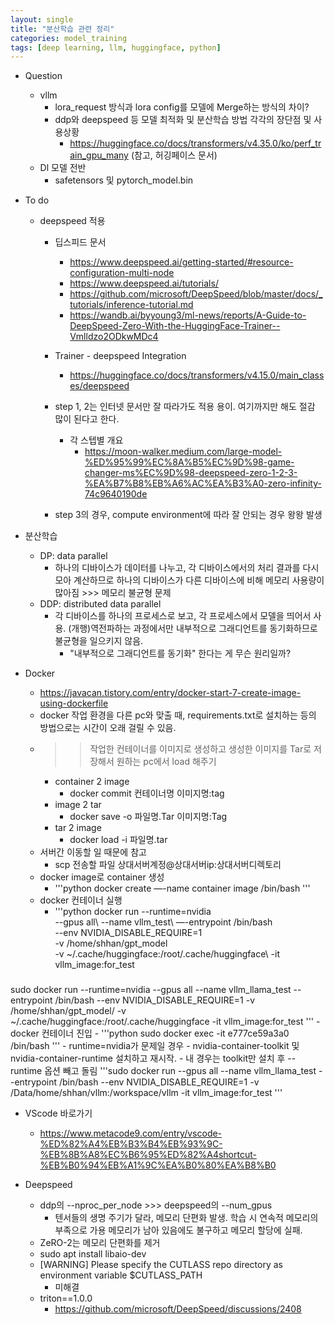 ```yaml
---
layout: single
title: "분산학습 관련 정리"
categories: model_training
tags: [deep learning, llm, huggingface, python]
---
```


* Question
    - vllm
        - lora_request 방식과 lora config를 모델에 Merge하는 방식의 차이?
        - ddp와 deepspeed 등 모델 최적화 및 분산학습 방법 각각의 장단점 및 사용상황
            - https://huggingface.co/docs/transformers/v4.35.0/ko/perf_train_gpu_many (참고, 허깅페이스 문서)
    - Dl 모델 전반
        - safetensors 및 pytorch_model.bin

* To do
    - deepspeed 적용
        - 딥스피드 문서
            - https://www.deepspeed.ai/getting-started/#resource-configuration-multi-node
            - https://www.deepspeed.ai/tutorials/
            - https://github.com/microsoft/DeepSpeed/blob/master/docs/_tutorials/inference-tutorial.md
            - https://wandb.ai/byyoung3/ml-news/reports/A-Guide-to-DeepSpeed-Zero-With-the-HuggingFace-Trainer--Vmlldzo2ODkwMDc4

        - Trainer - deepspeed Integration
            - https://huggingface.co/docs/transformers/v4.15.0/main_classes/deepspeed
        - step 1, 2는 인터넷 문서만 잘 따라가도 적용 용이. 여기까지만 해도 절감 많이 된다고 한다.
            - 각 스텝별 개요
                - https://moon-walker.medium.com/large-model-%ED%95%99%EC%8A%B5%EC%9D%98-game-changer-ms%EC%9D%98-deepspeed-zero-1-2-3-%EA%B7%B8%EB%A6%AC%EA%B3%A0-zero-infinity-74c9640190de
        - step 3의 경우, compute environment에 따라 잘 안되는 경우 왕왕 발생
        
* 분산학습
    - DP: data parallel
        - 하나의 디바이스가 데이터를 나누고, 각 디바이스에서의 처리 결과를 다시 모아 계산하므로 하나의 디바이스가 다른 디바이스에 비해 메모리 사용량이 많아짐 >>> 메모리 불균형 문제
    - DDP: distributed data parallel
        - 각 디바이스를 하나의 프로세스로 보고, 각 프로세스에서 모델을 띄어서 사용.
        (개행)역전파하는 과정에서만 내부적으로 그래디언트를 동기화하므로 불균형을 일으키지 않음.
            - "내부적으로 그래디언트를 동기화" 한다는 게 무슨 원리일까? 

* Docker
    - https://javacan.tistory.com/entry/docker-start-7-create-image-using-dockerfile
    - docker 작업 환경을 다른 pc와 맞출 때, requirements.txt로 설치하는 등의 방법으로는 시간이 오래 걸릴 수 있음.
    - >> 작업한 컨테이너를 이미지로 생성하고 생성한 이미지를 Tar로 저장해서 원하는 pc에서 load 해주기
        - container 2 image
            - docker commit 컨테이너명 이미지명:tag
        - image 2 tar
            - docker save -o 파일명.Tar 이미지명:Tag
        - tar 2 image
            - docker load -i 파일명.tar
    - 서버간 이동할 일 때문에 참고
        - scp 전송할 파일 상대서버계정@상대서버ip:상대서버디렉토리
    - docker image로 container 생성
        - '''python 
        docker create —-name container image /bin/bash
        '''
    - docker 컨테이너 실행 
        - '''python
docker run --runtime=nvidia \
--gpus all\ 
--name vllm_test\ 
—-entrypoint /bin/bash\
--env NVIDIA_DISABLE_REQUIRE=1\
-v /home/shhan/gpt_model\
-v ~/.cache/huggingface:/root/.cache/huggingface\ 
-it vllm_image:for_test

###
sudo docker run --runtime=nvidia --gpus all --name vllm_llama_test --entrypoint /bin/bash --env NVIDIA_DISABLE_REQUIRE=1 -v /home/shhan/gpt_model/ -v ~/.cache/huggingface:/root/.cache/huggingface -it vllm_image:for_test
        ''' 
    - docker 컨테이너 진입
        - '''python
        sudo docker exec -it e777ce59a3a0 /bin/bash
        '''
    - runtime=nvidia가 문제일 경우
        - nvidia-container-toolkit 및 nvidia-container-runtime 설치하고 재시작.
        - 내 경우는 toolkit만 설치 후 --runtime 옵션 빼고 돌림
    '''sudo docker run --gpus all --name vllm_llama_test --entrypoint /bin/bash --env NVIDIA_DISABLE_REQUIRE=1 -v /Data/home/shhan/vllm:/workspace/vllm -it vllm_image:for_test
    '''


* VScode 바로가기 
    - https://www.metacode9.com/entry/vscode-%ED%82%A4%EB%B3%B4%EB%93%9C-%EB%8B%A8%EC%B6%95%ED%82%A4shortcut-%EB%B0%94%EB%A1%9C%EA%B0%80%EA%B8%B0

* Deepspeed
    - ddp의 --nproc_per_node >>> deepspeed의 --num_gpus
        - 텐서들의 생명 주기가 달라, 메모리 단편화 발생. 학습 시 
        연속적 메모리의 부족으로 가용 메모리가 남아 있음에도 불구하고 메모리 할당에 실패.
    - ZeRO-2는 메모리 단편화를 제거
    - sudo apt install libaio-dev
    -  [WARNING]  Please specify the CUTLASS repo directory as environment variable $CUTLASS_PATH
        - 미해결
    - triton==1.0.0
        - https://github.com/microsoft/DeepSpeed/discussions/2408

    
            